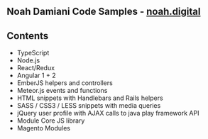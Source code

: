 ## Noah Damiani Code Samples - [noah.digital](https://noah.digital)

## Contents
* TypeScript
* Node.js
* React/Redux
* Angular 1 + 2
* EmberJS helpers and controllers
* Meteor.js events and functions
* HTML snippets with Handlebars and Rails helpers
* SASS / CSS3 / LESS snippets with media queries
* jQuery user profile with AJAX calls to java play framework API
* Module Core JS library
* Magento Modules



